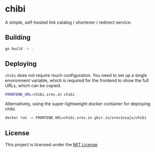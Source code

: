 # chibi

A simple, self-hosted link catalog / shortener / redirect service. 

## Building 

```bash 
go build -v .
```

## Deploying
`chibi` does not require much configuration. You need to set up a single 
environment variable, which is required for the frontend to show the full
URLs, which can be copied. 
```bash 
FRONTEND_URL=chibi.srev.in chibi
```

Alternatively, using the super-lightweight docker container for deploying 
chibi.

```bash
docker run -e FRONTEND_URL=chibi.srev.in ghcr.io/srevinsaju/chibi 
```

## License 
This project is licensed under the [MIT License](./LICENSE)


